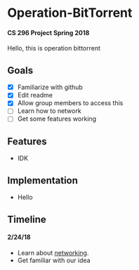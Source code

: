 # Operation-BitTorrent

#### CS 296 Project Spring 2018

Hello, this is operation bittorrent

## Goals
- [x] Familiarize with github
- [x] Edit readme
- [x] Allow group members to access this
- [ ] Learn how to network
- [ ] Get some features working

## Features

- IDK

## Implementation

- Hello

## Timeline

#### 2/24/18
- Learn about [networking](http://beej.us/guide/bgnet/).
- Get familiar with our idea


